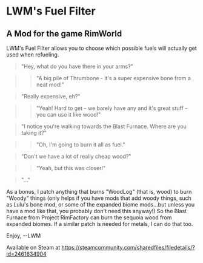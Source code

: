 # LWM's Fuel Filter
## A Mod for the game RimWorld

LWM's Fuel Filter allows you to choose which possible fuels will actually get used when refueling.

>"Hey, what do you have there in your arms?"

> >"A big pile of Thrumbone - it's a super expensive bone from a neat mod!"

>"Really expensive, eh?"

> >"Yeah!  Hard to get - we barely have any and it's great stuff - you can use it like wood!"

>"I notice you're walking towards the Blast Furnace. Where are you taking it?"

> >"Oh, I'm going to burn it all as fuel."

>"Don't we have a lot of really cheap wood?"

> >"Yeah, but this was closer!"

>"..."

As a bonus, I patch anything that burns "WoodLog" (that is, wood) to burn "Woody" things (only helps if you have mods that add woody things, such as Lulu's bone mod, or some of the expanded biome mods...but unless you have a mod like that, you probably don't need this anyway!)  So the Blast Furnace from Project RimFactory can burn the sequoia wood from expanded biomes.  If a similar patch is needed for metals, I can do that too.

Enjoy, --LWM

Available on Steam at https://steamcommunity.com/sharedfiles/filedetails/?id=2461634904
